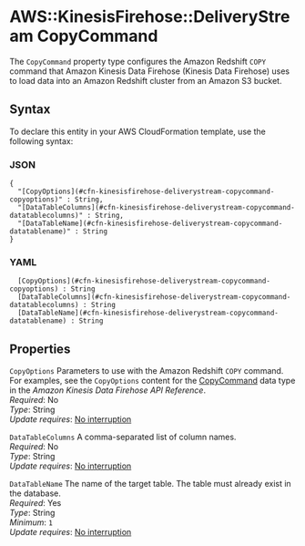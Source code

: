 # AWS::KinesisFirehose::DeliveryStream CopyCommand<a name="aws-properties-kinesisfirehose-deliverystream-copycommand"></a>

The `CopyCommand` property type configures the Amazon Redshift `COPY` command that Amazon Kinesis Data Firehose \(Kinesis Data Firehose\) uses to load data into an Amazon Redshift cluster from an Amazon S3 bucket\. 

## Syntax<a name="aws-properties-kinesisfirehose-deliverystream-copycommand-syntax"></a>

To declare this entity in your AWS CloudFormation template, use the following syntax:

### JSON<a name="aws-properties-kinesisfirehose-deliverystream-copycommand-syntax.json"></a>

```
{
  "[CopyOptions](#cfn-kinesisfirehose-deliverystream-copycommand-copyoptions)" : String,
  "[DataTableColumns](#cfn-kinesisfirehose-deliverystream-copycommand-datatablecolumns)" : String,
  "[DataTableName](#cfn-kinesisfirehose-deliverystream-copycommand-datatablename)" : String
}
```

### YAML<a name="aws-properties-kinesisfirehose-deliverystream-copycommand-syntax.yaml"></a>

```
﻿  [CopyOptions](#cfn-kinesisfirehose-deliverystream-copycommand-copyoptions) : String
﻿  [DataTableColumns](#cfn-kinesisfirehose-deliverystream-copycommand-datatablecolumns) : String
﻿  [DataTableName](#cfn-kinesisfirehose-deliverystream-copycommand-datatablename) : String
```

## Properties<a name="aws-properties-kinesisfirehose-deliverystream-copycommand-properties"></a>

`CopyOptions`  <a name="cfn-kinesisfirehose-deliverystream-copycommand-copyoptions"></a>
Parameters to use with the Amazon Redshift `COPY` command\. For examples, see the `CopyOptions` content for the [CopyCommand](https://docs.aws.amazon.com/firehose/latest/APIReference/API_CopyCommand.html) data type in the *Amazon Kinesis Data Firehose API Reference*\.   
*Required*: No  
*Type*: String  
*Update requires*: [No interruption](https://docs.aws.amazon.com/AWSCloudFormation/latest/UserGuide/using-cfn-updating-stacks-update-behaviors.html#update-no-interrupt)

`DataTableColumns`  <a name="cfn-kinesisfirehose-deliverystream-copycommand-datatablecolumns"></a>
A comma\-separated list of column names\.  
*Required*: No  
*Type*: String  
*Update requires*: [No interruption](https://docs.aws.amazon.com/AWSCloudFormation/latest/UserGuide/using-cfn-updating-stacks-update-behaviors.html#update-no-interrupt)

`DataTableName`  <a name="cfn-kinesisfirehose-deliverystream-copycommand-datatablename"></a>
The name of the target table\. The table must already exist in the database\.  
*Required*: Yes  
*Type*: String  
*Minimum*: `1`  
*Update requires*: [No interruption](https://docs.aws.amazon.com/AWSCloudFormation/latest/UserGuide/using-cfn-updating-stacks-update-behaviors.html#update-no-interrupt)